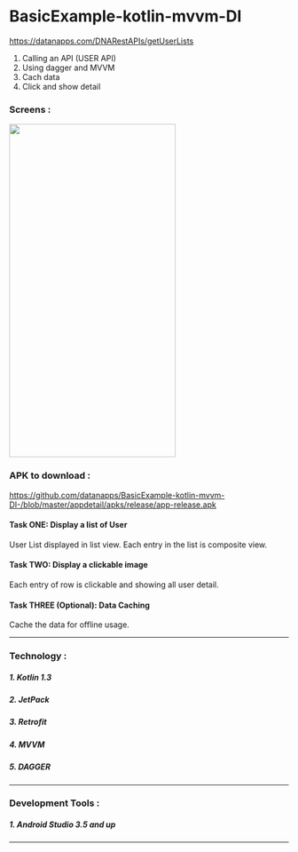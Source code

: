 # BasicExample-kotlin-mvvm-DI

https://datanapps.com/DNARestAPIs/getUserLists

1. Calling an API (USER API)
2. Using dagger and MVVM
3. Cach data
4. Click and show detail


### Screens : 
<img src="https://github.com/datanapps/BasicExample-kotlin-mvvm-DI-/blob/master/appdetail/screens/screen1.png" height="600" width="300">


### APK to download : 
https://github.com/datanapps/BasicExample-kotlin-mvvm-DI-/blob/master/appdetail/apks/release/app-release.apk


#### Task ONE: Display a list of User
User List displayed in list view.
Each entry in the list is composite view.


#### Task TWO: Display a clickable image
Each entry of row is clickable and showing all user detail.


#### Task THREE (Optional): Data Caching
Cache the data for offline usage.


-------------------------------------------------

### Technology :
##### 1. Kotlin 1.3
##### 2. JetPack
##### 3. Retrofit
##### 4. MVVM
##### 5. DAGGER

-------------------------------------------------

### Development Tools : 
##### 1. Android Studio 3.5 and up

-------------------------------------------------
